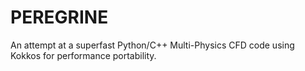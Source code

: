 # PEREGRINE

An attempt at a superfast Python/C++ Multi-Physics CFD code using Kokkos for performance portability. 
